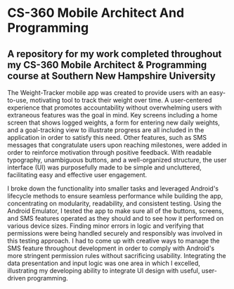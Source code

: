 # CS-360 Mobile Architect And Programming
## A repository for my work completed throughout my CS-360 Mobile Architect &amp; Programming course at Southern New Hampshire University

The Weight-Tracker mobile app was created to provide users with an easy-to-use, motivating tool to track their weight over time. A user-centered experience that promotes accountability without overwhelming users with extraneous features was the goal in mind. Key screens including a home screen that shows logged weights, a form for entering new daily weights, and a goal-tracking view to illustrate progress are all included in the application in order to satisfy this need. Other features, such as SMS messages that congratulate users upon reaching milestones, were added in order to reinforce motivation through positive feedback. With readable typography, unambiguous buttons, and a well-organized structure, the user interface (UI) was purposefully made to be simple and uncluttered, facilitating easy and effective user engagement.

I broke down the functionality into smaller tasks and leveraged Android's lifecycle methods to ensure seamless performance while building the app, concentrating on modularity, readability, and consistent testing. Using the Android Emulator, I tested the app to make sure all of the buttons, screens, and SMS features operated as they should and to see how it performed on various device sizes. Finding minor errors in logic and verifying that permissions were being handled securely and responsibly  was involved in this testing approach. I had to come up with creative ways to manage the SMS feature throughout development in order to comply with Android's more stringent permission rules without sacrificing usability. Integrating the data presentation and input logic was one area in which I excelled, illustrating my developing ability to integrate UI design with useful, user-driven programming.
